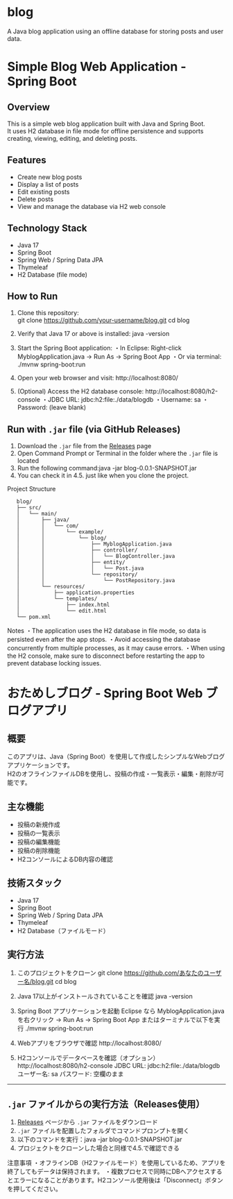 # blog
A Java blog application using an offline database for storing posts and user data.

# Simple Blog Web Application - Spring Boot
## Overview

This is a simple web blog application built with Java and Spring Boot.  
It uses H2 database in file mode for offline persistence and supports creating, viewing, editing, and deleting posts.

## Features

- Create new blog posts  
- Display a list of posts  
- Edit existing posts  
- Delete posts  
- View and manage the database via H2 web console

## Technology Stack

- Java 17  
- Spring Boot  
- Spring Web / Spring Data JPA  
- Thymeleaf  
- H2 Database (file mode)

## How to Run

1. Clone this repository:  
   git clone https://github.com/your-username/blog.git
   cd blog

2. Verify that Java 17 or above is installed:
   java -version

3. Start the Spring Boot application:
   ・In Eclipse: Right-click MyblogApplication.java → Run As → Spring Boot App
   ・Or via terminal:
   ./mvnw spring-boot:run

4. Open your web browser and visit:
   http://localhost:8080/

5. (Optional) Access the H2 database console:
   http://localhost:8080/h2-console
   ・JDBC URL: jdbc:h2:file:./data/blogdb
   ・Username: sa
   ・Password: (leave blank)

## Run with `.jar` file (via GitHub Releases)

1. Download the `.jar` file from the [Releases](https://github.com/your-username/blog/releases) page
2. Open Command Prompt or Terminal in the folder where the `.jar` file is located
3. Run the following command:java -jar blog-0.0.1-SNAPSHOT.jar
4. You can check it in 4.5. just like when you clone the project.
   

Project Structure
```
   blog/
   ├── src/
   │   └── main/
   │       ├── java/
   │       │   └── com/
   │       │       └── example/
   │       │           └── blog/
   │       │               ├── MyblogApplication.java
   │       │               ├── controller/
   │       │               │   └── BlogController.java
   │       │               ├── entity/
   │       │               │   └── Post.java
   │       │               └── repository/
   │       │                   └── PostRepository.java
   │       └── resources/
   │           ├── application.properties
   │           └── templates/
   │               ├── index.html
   │               └── edit.html
   └── pom.xml
```

Notes
・The application uses the H2 database in file mode, so data is persisted even after the app stops.
・Avoid accessing the database concurrently from multiple processes, as it may cause errors.
・When using the H2 console, make sure to disconnect before restarting the app to prevent database locking issues.


# おためしブログ - Spring Boot Web ブログアプリ
## 概要

このアプリは、Java（Spring Boot）を使用して作成したシンプルなWebブログアプリケーションです。  
H2のオフラインファイルDBを使用し、投稿の作成・一覧表示・編集・削除が可能です。

## 主な機能

- 投稿の新規作成
- 投稿の一覧表示
- 投稿の編集機能
- 投稿の削除機能
- H2コンソールによるDB内容の確認

## 技術スタック

- Java 17
- Spring Boot
- Spring Web / Spring Data JPA
- Thymeleaf
- H2 Database（ファイルモード）

## 実行方法

1. このプロジェクトをクローン
   git clone https://github.com/あなたのユーザー名/blog.git
   cd blog

2. Java 17以上がインストールされていることを確認
   java -version

3. Spring Boot アプリケーションを起動
   Eclipse なら MyblogApplication.java を右クリック → Run As → Spring Boot App
   またはターミナルで以下を実行
   ./mvnw spring-boot:run

4. Webアプリをブラウザで確認
   http://localhost:8080/

5. H2コンソールでデータベースを確認（オプション）
   http://localhost:8080/h2-console
   JDBC URL: jdbc:h2:file:./data/blogdb
   ユーザー名: sa
   パスワード: 空欄のまま

---
## `.jar` ファイルからの実行方法（Releases使用）

1. [Releases](https://github.com/あなたのユーザー名/blog/releases) ページから `.jar` ファイルをダウンロード
2. `.jar` ファイルを配置したフォルダでコマンドプロンプトを開く
3. 以下のコマンドを実行：java -jar blog-0.0.1-SNAPSHOT.jar
4. プロジェクトをクローンした場合と同様で4.5.で確認できる


注意事項
・オフラインDB（H2ファイルモード）を使用しているため、アプリを終了してもデータは保持されます。
・複数プロセスで同時にDBへアクセスするとエラーになることがあります。H2コンソール使用後は「Disconnect」ボタンを押してください。


